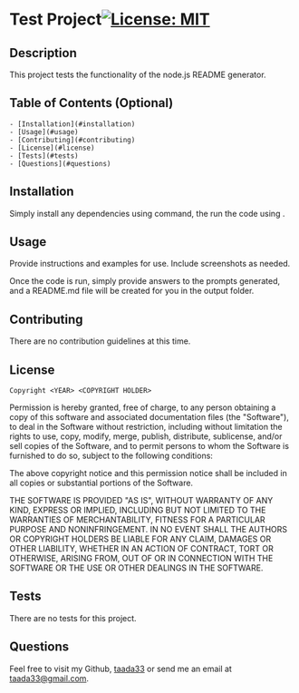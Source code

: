 
# Test Project[![License: MIT](https://img.shields.io/badge/License-MIT-yellow.svg)](https://opensource.org/licenses/MIT)

  
## Description

This project tests the functionality of the node.js README generator.


## Table of Contents (Optional)

    - [Installation](#installation)
    - [Usage](#usage)
    - [Contributing](#contributing)
    - [License](#license)
    - [Tests](#tests)
    - [Questions](#questions)

## Installation

Simply install any dependencies using <npm install> command, the run the code using <node index>.

## Usage

Provide instructions and examples for use. Include screenshots as needed.

Once the code is run, simply provide answers to the prompts generated, and a README.md file will be created for you in the output folder.
    

## Contributing

There are no contribution guidelines at this time.

## License 
    
    Copyright <YEAR> <COPYRIGHT HOLDER>

Permission is hereby granted, free of charge, to any person obtaining a copy of this software and associated documentation files (the "Software"), to deal in the Software without restriction, including without limitation the rights to use, copy, modify, merge, publish, distribute, sublicense, and/or sell copies of the Software, and to permit persons to whom the Software is furnished to do so, subject to the following conditions:

The above copyright notice and this permission notice shall be included in all copies or substantial portions of the Software.

THE SOFTWARE IS PROVIDED "AS IS", WITHOUT WARRANTY OF ANY KIND, EXPRESS OR IMPLIED, INCLUDING BUT NOT LIMITED TO THE WARRANTIES OF MERCHANTABILITY, FITNESS FOR A PARTICULAR PURPOSE AND NONINFRINGEMENT. IN NO EVENT SHALL THE AUTHORS OR COPYRIGHT HOLDERS BE LIABLE FOR ANY CLAIM, DAMAGES OR OTHER LIABILITY, WHETHER IN AN ACTION OF CONTRACT, TORT OR OTHERWISE, ARISING FROM, OUT OF OR IN CONNECTION WITH THE SOFTWARE OR THE USE OR OTHER DEALINGS IN THE SOFTWARE.

## Tests

There are no tests for this project.

## Questions

Feel free to visit my Github, [taada33](https://github.com/taada33) or send me an email at taada33@gmail.com.

